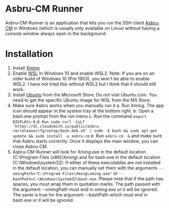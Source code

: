 # Asbru-CM Runner

Asbru-CM-Runner is an application that lets you run the SSH client [Asbru-CM](https://www.asbru-cm.net) in Windows (which is usually only available on Linux) without having a console window always open in the background.

# Installation
1. Install [Xming](http://www.straightrunning.com/XmingNotes/)
2. Enable [WSL](https://docs.microsoft.com/en-us/windows/wsl/install-win10) In Windows 10 and enable WSL2. Note: If you are on an older build of Windows 10 (Pre 1903), you won't be able to enable WSL2. I have not tried this without WSL2 but I think that it should still work.
3. Install [Ubuntu](https://www.microsoft.com/en-us/p/ubuntu/9nblggh4msv6?activetab=pivot:overviewtab) from the Microsoft Store. Do not visit Ubuntu.com. You need to get the specific  Ubuntu image for WSL from the MS Store.
4. Make sure Asbru works when you manually run it
   a. Run Xming. The app icon should appear in the system tray at the bottom right.
   b. Open a bash.exe prompt from the run menu
   c. Run the command `export DISPLAY=:0`
   d. `Run sudo curl -1sLf 'https://dl.cloudsmith.io/public/asbru-cm/release/cfg/setup/bash.deb.sh' | sudo -E bash && sudo apt-get update && sudo install -y asbru-cm`
   e. Run `asbru-cm  &` and make sure that Asbru starts correctly. Once it displays the main window, you can close Asbru-CM.
5. Asbru-CM-Runner will look for Xming.exe in the default location (C:\Program Files (x86)\Xming) and for bash.exe in the default location (C:\Windows\system32\). If either of these executables are not installed in the default location, you can manually set them with the arguments `--xmingPath="C:\Program Files\Xming\xming.exe"` or `--bashPath=C:\Windows\System32\bash.exe`. Please note that if the path has spaces, you must wrap them in quotation marks. The path passed with the argument --xmingPath must end in xming.exe or it will be ignored. The same  is true for the argument --bashPath which must end in bash.exe or it will be ignored.
